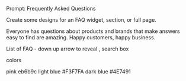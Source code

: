 Prompt: Frequently Asked Questions

Create some designs for an FAQ widget, section, or full page.

Everyone has questions about products and brands that make answers easy to find are amazing. Happy customers, happy business.

List of FAQ - down up arrow to reveal , search box

colors

pink eb6b9c
light blue #F3F7FA
dark blue #4E7491
